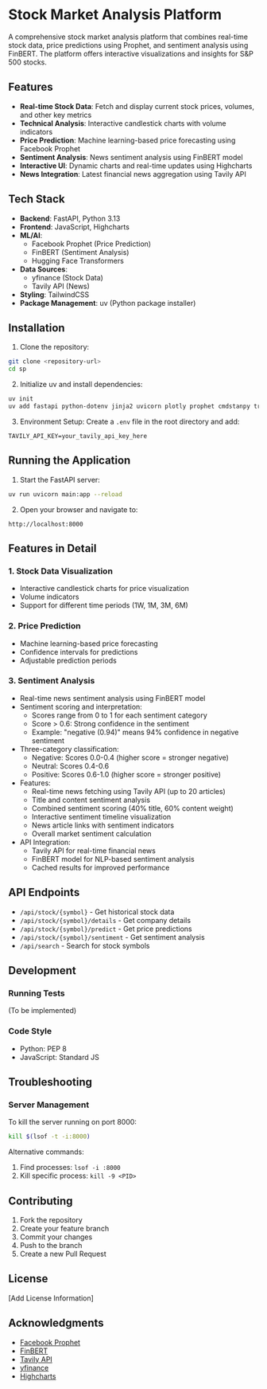 # Stock Market Analysis Platform

A comprehensive stock market analysis platform that combines real-time stock data, price predictions using Prophet, and sentiment analysis using FinBERT. The platform offers interactive visualizations and insights for S&P 500 stocks.

## Features

- **Real-time Stock Data**: Fetch and display current stock prices, volumes, and other key metrics
- **Technical Analysis**: Interactive candlestick charts with volume indicators
- **Price Prediction**: Machine learning-based price forecasting using Facebook Prophet
- **Sentiment Analysis**: News sentiment analysis using FinBERT model
- **Interactive UI**: Dynamic charts and real-time updates using Highcharts
- **News Integration**: Latest financial news aggregation using Tavily API

## Tech Stack

- **Backend**: FastAPI, Python 3.13
- **Frontend**: JavaScript, Highcharts
- **ML/AI**: 
  - Facebook Prophet (Price Prediction)
  - FinBERT (Sentiment Analysis)
  - Hugging Face Transformers
- **Data Sources**:
  - yfinance (Stock Data)
  - Tavily API (News)
- **Styling**: TailwindCSS
- **Package Management**: uv (Python package installer)

## Installation

1. Clone the repository:
```bash
git clone <repository-url>
cd sp
```

2. Initialize uv and install dependencies:
```bash
uv init
uv add fastapi python-dotenv jinja2 uvicorn plotly prophet cmdstanpy transformers torch requests yfinance cachetools pandas httpx lxml tavily-python numpy
```

3. Environment Setup:
Create a `.env` file in the root directory and add:
```env
TAVILY_API_KEY=your_tavily_api_key_here
```

## Running the Application

1. Start the FastAPI server:
```bash
uv run uvicorn main:app --reload
```

2. Open your browser and navigate to:
```
http://localhost:8000
```

## Features in Detail

### 1. Stock Data Visualization
- Interactive candlestick charts for price visualization
- Volume indicators
- Support for different time periods (1W, 1M, 3M, 6M)

### 2. Price Prediction
- Machine learning-based price forecasting
- Confidence intervals for predictions
- Adjustable prediction periods

### 3. Sentiment Analysis
- Real-time news sentiment analysis using FinBERT model
- Sentiment scoring and interpretation:
  - Scores range from 0 to 1 for each sentiment category
  - Score > 0.6: Strong confidence in the sentiment
  - Example: "negative (0.94)" means 94% confidence in negative sentiment
- Three-category classification:
  - Negative: Scores 0.0-0.4 (higher score = stronger negative)
  - Neutral: Scores 0.4-0.6
  - Positive: Scores 0.6-1.0 (higher score = stronger positive)
- Features:
  - Real-time news fetching using Tavily API (up to 20 articles)
  - Title and content sentiment analysis
  - Combined sentiment scoring (40% title, 60% content weight)
  - Interactive sentiment timeline visualization
  - News article links with sentiment indicators
  - Overall market sentiment calculation
- API Integration:
  - Tavily API for real-time financial news
  - FinBERT model for NLP-based sentiment analysis
  - Cached results for improved performance

## API Endpoints

- `/api/stock/{symbol}` - Get historical stock data
- `/api/stock/{symbol}/details` - Get company details
- `/api/stock/{symbol}/predict` - Get price predictions
- `/api/stock/{symbol}/sentiment` - Get sentiment analysis
- `/api/search` - Search for stock symbols

## Development

### Running Tests
(To be implemented)

### Code Style
- Python: PEP 8
- JavaScript: Standard JS

## Troubleshooting

### Server Management
To kill the server running on port 8000:
```bash
kill $(lsof -t -i:8000)
```

Alternative commands:
1. Find processes: `lsof -i :8000`
2. Kill specific process: `kill -9 <PID>`

## Contributing

1. Fork the repository
2. Create your feature branch
3. Commit your changes
4. Push to the branch
5. Create a new Pull Request

## License

[Add License Information]

## Acknowledgments

- [Facebook Prophet](https://facebook.github.io/prophet/)
- [FinBERT](https://huggingface.co/ProsusAI/finbert)
- [Tavily API](https://tavily.com/)
- [yfinance](https://github.com/ranaroussi/yfinance)
- [Highcharts](https://www.highcharts.com/)

